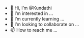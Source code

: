 - 👋 Hi, I’m @Kundathi
- 👀 I’m interested in ...
- 🌱 I’m currently learning ...
- 💞️ I’m looking to collaborate on ...
- 📫 How to reach me ...

<!---
Kundathi/Kundathi is a ✨ special ✨ repository because its `README.md` (this file) appears on your GitHub profile.
You can click the Preview link to take a look at your changes.
--->
